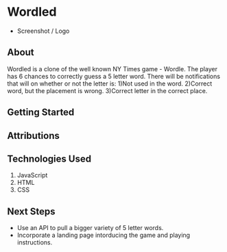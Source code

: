 # Wordled
 * Screenshot / Logo

## About
 Wordled is a clone of the well known NY Times game - Wordle. The player has  6 chances to correctly guess a 5 letter word. There will be notifications that will on whether or not the letter is: 1)Not used in the word. 2)Correct word, but the placement is wrong. 3)Correct letter in the correct place. 

## Getting Started


## Attributions


## Technologies Used
1. JavaScript
2. HTML
3. CSS


## Next Steps
 * Use an API to pull a bigger variety of 5 letter words.
 * Incorporate a landing page intorducing the game and playing instructions.
